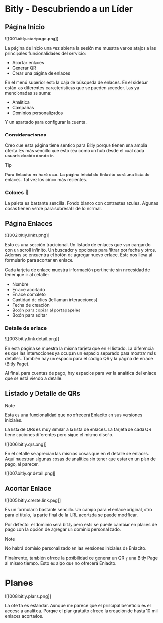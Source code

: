 # Bitly - Descubriendo a un Líder

## Página Inicio

![[001.bitly.startpage.png]]

La página de Inicio una vez abierta la sesión me muestra varios atajos a las principales funcionalidades del servicio:

- Acortar enlaces
- Generar QR
- Crear una página de enlaces

En el menú superior está la caja de búsqueda de enlaces. En el sidebar están las diferentes características que se pueden acceder. Las ya mencionadas se suma:

- Analítica
- Campañas
- Dominios personalizados

Y un apartado para configurar la cuenta.

### Consideraciones

Creo que esta página tiene sentido para Bitly porque tienen una amplia oferta. Es más sencillo que esto sea como un hub desde el cual cada usuario decide donde ir.

> [!Tip]
> Para Enlacito no haré esto. La página inicial de Enlacito será una lista de enlaces. Tal vez los cinco más recientes.

### Colores 🎨

La paleta es bastante sencilla. Fondo blanco con contrastes azules. Algunas cosas tienen verde para sobresalir de lo normal.

## Página Enlaces

![[002.bitly.links.png]]

Esto es una sección tradicional. Un listado de enlaces que van cargando con un scroll infinito. Un buscador y opciones para filtrar por fecha y otros. Además se encuentra el botón de agregar nuevo enlace. Este nos lleva al formulario para acortar un enlace.

Cada tarjeta de enlace muestra información pertinente sin necesidad de tener que ir al detalle:

- Nombre
- Enlace acortado
- Enlace completo
- Cantidad de clics (le llaman interacciones)
- Fecha de creación
- Botón para copiar al portapapeles
- Botón para editar

### Detalle de enlace

![[003.bitly.link.detail.png]]

En esta página se muestra la misma tarjeta que en el listado. La diferencia es que las interacciones ya ocupan un espacio separado para mostrar más detalles. También hay un espacio para el código QR y la página de enlace (Bitly Page).

Al final, para cuentas de pago, hay espacios para ver la analítica del enlace que se está viendo a detalle.

## Listado y Detalle de QRs

> [!Note]
> Esta es una funcionalidad que no ofrecerá Enlacito en sus versiones iniciales.

La lista de QRs es muy similar a la lista de enlaces. La tarjeta de cada QR tiene opciones diferentes pero sigue el mismo diseño.

![[006.bitly.qrs.png]]

En el detalle se aprecian las mismas cosas que en el detalle de enlaces. Aquí muestran algunas cosas de analítica sin tener que estar en un plan de pago, al parecer.

![[007.bitly.qr.detail.png]]

## Acortar Enlace

![[005.bitly.create.link.png]]

Es un formulario bastante sencillo. Un campo para el enlace original, otro para el título, la parte final de la URL acortada se puede modificar.

Por defecto, el dominio será bit.ly pero esto se puede cambiar en planes de pago con la opción de agregar un dominio personalizado.

> [!Note]
> No habrá dominio personalizado en las versiones iniciales de Enlacito.

Finalmente, también ofrece la posibilidad de generar un QR y una Bitly Page al mismo tiempo. Esto es algo que no ofrecerá Enlacito.

# Planes

![[008.bitly.plans.png]]

La oferta es estándar. Aunque me parece que el principal beneficio es el acceso a analítica. Porque el plan gratuito ofrece la creación de hasta 10 mil enlaces acortados.